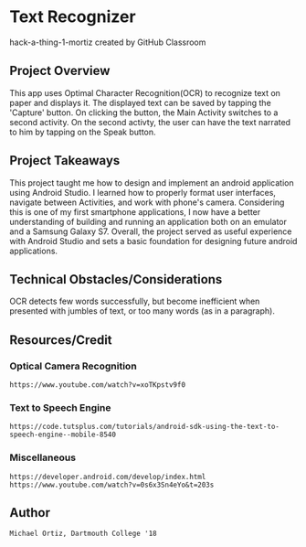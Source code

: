 # Text Recognizer
hack-a-thing-1-mortiz created by GitHub Classroom

## Project Overview
This app uses Optimal Character Recognition(OCR) to recognize text on paper and displays it. The displayed text can be saved by tapping the 'Capture' button. On clicking the button, the Main Activity switches to a second activity. On the second activty, the user can have the text narrated to him by tapping on the Speak button. 

## Project Takeaways
This project taught me how to design and implement an android application using Android Studio. I learned how to properly format user interfaces, navigate between Activities, and work with phone's camera. Considering this is one of my first smartphone applications, I now have a better understanding of building and running an application both on an emulator and a Samsung Galaxy S7. Overall, the project served as useful experience with Android Studio and sets a basic foundation for designing future android applications.

## Technical Obstacles/Considerations
OCR detects few words successfully, but become inefficient when presented with jumbles of text, or too many words (as in a paragraph).

## Resources/Credit

### Optical Camera Recognition
    https://www.youtube.com/watch?v=xoTKpstv9f0

### Text to Speech Engine
    https://code.tutsplus.com/tutorials/android-sdk-using-the-text-to-speech-engine--mobile-8540

### Miscellaneous
    https://developer.android.com/develop/index.html
    https://www.youtube.com/watch?v=0s6x3Sn4eYo&t=203s

## Author
    Michael Ortiz, Dartmouth College '18

